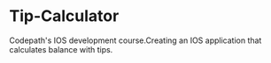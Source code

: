 # Tip-Calculator

Codepath's IOS development course.Creating an IOS application that calculates balance with tips.  
